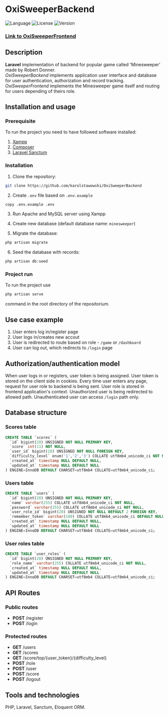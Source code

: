 # OxiSweeperBackend

![Language](https://img.shields.io/badge/language-PHP-3993fa)
![License](https://img.shields.io/github/license/karolstawowski/OxiSweeperBackend?color=3993fa)
![Version](https://img.shields.io/badge/version-0.0.1-3993fa) <br>

### <a href="https://github.com/karolstawowski/OxiSweeperFrontend">Link to OxiSweeperFrontend</a>

## Description

<b>Laravel</b> implementation of backend for popular game called 'Minesweeper' made by Robert Donner.</br>
_OxiSweeperBackend_ implements application user interface and database for user authentication, authorization and record tracking.</br>
_OxiSweeperFrontend_ implements the Minesweeper game itself and routing for users depending of theirs role.

## Installation and usage

### Prerequisite

To run the project you need to have followed software installed:

1. [Xampp](https://www.apachefriends.org/download.html)
1. [Composer](https://getcomposer.org/)
1. [Laravel Sanctum](https://laravel.com/docs/9.x/sanctum#installation)

### Installation

1. Clone the repository:

```bash
git clone https://github.com/karolstawowski/OxiSweeperBackend
```

2. Create `.env` file based on `.env.example`

```bash
copy .env.example .env
```

3. Run Apache and MySQL server using Xampp 

4. Create new database (default database name: `minesweeper`)

5. Migrate the database:

```bash
php artisan migrate
```

6. Seed the database with records:

```bash
php artisan db:seed
```

### Project run

To run the project use

```bash
php artisan serve
```

command in the root directory of the repositorium.

## Use case example

1. User enters log in/register page
2. User logs in/creates new accout
3. User is redirected to route based on role - `/game` or `/dashboard`
4. User can log out, which redirects to `/login` page

## Authorization/authentication model

When user logs in or registers, user token is being assigned. User token is stored on the client side in cookies.
Every time user enters any page, request for user role to backend is being sent. User role is stored in frontend application's context.
Unauthorized user is being redirected to allowed path. Unauthenticated user can access `/login` path only.

## Database structure

### Scores table

```sql
CREATE TABLE `scores` (
  `id` bigint(20) UNSIGNED NOT NULL PRIMARY KEY,
  `score` int(11) NOT NULL,
  `user_id` bigint(20) UNSIGNED NOT NULL FOREIGN KEY,
  `difficulty_level` enum('1','2','3') COLLATE utf8mb4_unicode_ci NOT NULL,
  `created_at` timestamp NULL DEFAULT NULL,
  `updated_at` timestamp NULL DEFAULT NULL
) ENGINE=InnoDB DEFAULT CHARSET=utf8mb4 COLLATE=utf8mb4_unicode_ci;
```

### Users table

```sql
CREATE TABLE `users` (
  `id` bigint(20) UNSIGNED NOT NULL PRIMARY KEY,
  `name` varchar(255) COLLATE utf8mb4_unicode_ci NOT NULL,
  `password` varchar(255) COLLATE utf8mb4_unicode_ci NOT NULL,
  `user_role_id` bigint(20) UNSIGNED NOT NULL DEFAULT 2 FOREIGN KEY,
  `remember_token` varchar(100) COLLATE utf8mb4_unicode_ci DEFAULT NULL,
  `created_at` timestamp NULL DEFAULT NULL,
  `updated_at` timestamp NULL DEFAULT NULL
) ENGINE=InnoDB DEFAULT CHARSET=utf8mb4 COLLATE=utf8mb4_unicode_ci;
```

### User roles table

```sql
CREATE TABLE `user_roles` (
  `id` bigint(20) UNSIGNED NOT NULL PRIMARY KEY,
  `role_name` varchar(255) COLLATE utf8mb4_unicode_ci NOT NULL,
  `created_at` timestamp NULL DEFAULT NULL,
  `updated_at` timestamp NULL DEFAULT NULL
) ENGINE=InnoDB DEFAULT CHARSET=utf8mb4 COLLATE=utf8mb4_unicode_ci;
```

## API Routes

### Public routes

-   **POST** /register
-   **POST** /login

### Protected routes

-   **GET** /users
-   **GET** /scores
-   **GET** /score/top/{user_token}/{difficulty_level}
-   **POST** /role
-   **POST** /user
-   **POST** /score
-   **POST** /logout

## Tools and technologies

PHP, Laravel, Sanctum, Eloquent ORM.
